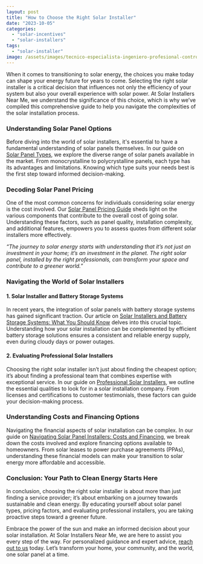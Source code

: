 ```yaml
---
layout: post
title: "How to Choose the Right Solar Installer"
date: "2023-10-05"
categories: 
  - "solar-incentives"
  - "solar-installers"
tags: 
  - "solar-installer"
image: /assets/images/tecnico-especialista-ingeniero-profesional-control-mantenimiento-computadoras-portatiles-tabletas-instalando-panel-techo-solar-azotea-fabrica-luz-sol-1-1-1.jpg
---
```


When it comes to transitioning to solar energy, the choices you make today can shape your energy future for years to come. Selecting the right solar installer is a critical decision that influences not only the efficiency of your system but also your overall experience with solar power. At Solar Installers Near Me, we understand the significance of this choice, which is why we’ve compiled this comprehensive guide to help you navigate the complexities of the solar installation process.

### **Understanding Solar Panel Options**

Before diving into the world of solar installers, it's essential to have a fundamental understanding of solar panels themselves. In our guide on [Solar Panel Types](/solar-panel-types/), we explore the diverse range of solar panels available in the market. From monocrystalline to polycrystalline panels, each type has its advantages and limitations. Knowing which type suits your needs best is the first step toward informed decision-making.

### **Decoding Solar Panel Pricing**

One of the most common concerns for individuals considering solar energy is the cost involved. Our [Solar Panel Pricing Guide](/solar-panel-pricing-guide-understanding-the-costs-of-going-solar/) sheds light on the various components that contribute to the overall cost of going solar. Understanding these factors, such as panel quality, installation complexity, and additional features, empowers you to assess quotes from different solar installers more effectively.

_“The journey to solar energy starts with understanding that it’s not just an investment in your home; it’s an investment in the planet. The right solar panel, installed by the right professionals, can transform your space and contribute to a greener world.”_

### **Navigating the World of Solar Installers**

#### **1\. Solar Installer and Battery Storage Systems**

In recent years, the integration of solar panels with battery storage systems has gained significant traction. Our article on [Solar Installers and Battery Storage Systems: What You Should Know](/solar-installers-and-battery-storage-systems-what-you-should-know/) delves into this crucial topic. Understanding how your solar installation can be complemented by efficient battery storage solutions ensures a consistent and reliable energy supply, even during cloudy days or power outages.

#### **2\. Evaluating Professional Solar Installers**

Choosing the right solar installer isn’t just about finding the cheapest option; it’s about finding a professional team that combines expertise with exceptional service. In our guide on [Professional Solar Installers](/professional-solar-installers/), we outline the essential qualities to look for in a solar installation company. From licenses and certifications to customer testimonials, these factors can guide your decision-making process.

### **Understanding Costs and Financing Options**

Navigating the financial aspects of solar installation can be complex. In our guide on [Navigating Solar Panel Installers: Costs and Financing](/navigating-solar-panel-installers-costs-and-financing/), we break down the costs involved and explore financing options available to homeowners. From solar leases to power purchase agreements (PPAs), understanding these financial models can make your transition to solar energy more affordable and accessible.

### **Conclusion: Your Path to Clean Energy Starts Here**

In conclusion, choosing the right solar installer is about more than just finding a service provider; it’s about embarking on a journey towards sustainable and clean energy. By educating yourself about solar panel types, pricing factors, and evaluating professional installers, you are taking proactive steps toward a greener future.

Embrace the power of the sun and make an informed decision about your solar installation. At Solar Installers Near Me, we are here to assist you every step of the way. For personalized guidance and expert advice, [reach out to us](tel:(877)%20764-1779) today. Let’s transform your home, your community, and the world, one solar panel at a time.

